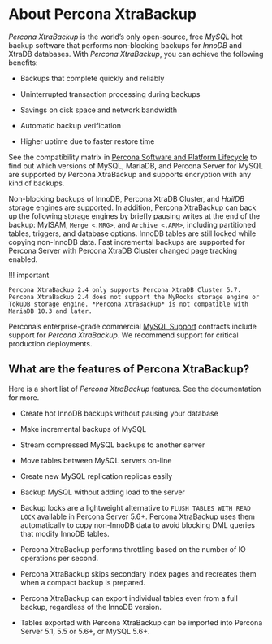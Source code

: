 # About Percona XtraBackup

*Percona XtraBackup* is the world’s only open-source, free *MySQL* hot backup
software that performs non-blocking backups for *InnoDB* and XtraDB
databases. With *Percona XtraBackup*, you can achieve the following benefits:

* Backups that complete quickly and reliably

* Uninterrupted transaction processing during backups

* Savings on disk space and network bandwidth

* Automatic backup verification

* Higher uptime due to faster restore time

See the compatibility matrix in [Percona Software and Platform Lifecycle](https://www.percona.com/services/policies/percona-software-platform-lifecycle) to find out which versions of MySQL, MariaDB, and Percona Server for MySQL are supported by Percona XtraBackup and supports encryption with any kind of backups.

Non-blocking backups of InnoDB, Percona XtraDB Cluster, and *HailDB* storage engines are supported.
In addition, Percona XtraBackup can back up the following storage engines by briefly pausing writes
at the end of the backup: MyISAM, `Merge <.MRG>`, and `Archive <.ARM>`, including partitioned tables,
triggers, and database options. InnoDB tables are still locked while copying non-InnoDB data.
Fast incremental backups are supported for Percona Server with Percona XtraDB Cluster changed page
tracking enabled.

!!! important

    Percona XtraBackup 2.4 only supports Percona XtraDB Cluster 5.7. Percona XtraBackup 2.4 does not support the MyRocks storage engine or TokuDB storage engine. *Percona XtraBackup* is not compatible with MariaDB 10.3 and later.

Percona’s enterprise-grade commercial [MySQL Support](http://www.percona.com/mysql-support/) contracts include support for
*Percona XtraBackup*. We recommend support for critical production deployments.

## What are the features of Percona XtraBackup?

Here is a short list of *Percona XtraBackup* features. See the documentation
for more.

* Create hot InnoDB backups without pausing your database

* Make incremental backups of MySQL

* Stream compressed MySQL backups to another server

* Move tables between MySQL servers on-line

* Create new MySQL replication replicas easily

* Backup MySQL without adding load to the server

* Backup locks are a lightweight alternative to `FLUSH TABLES WITH READ LOCK` available in Percona Server 5.6+. Percona XtraBackup uses them automatically to copy non-InnoDB data to avoid blocking DML queries that modify InnoDB tables.

* Percona XtraBackup performs throttling based on the number of IO operations per second.

* Percona XtraBackup skips secondary index pages and recreates them when a compact backup is prepared.

* Percona XtraBackup can export individual tables even from a full backup, regardless of the InnoDB version.

* Tables exported with Percona XtraBackup can be imported into Percona Server 5.1, 5.5 or 5.6+, or MySQL 5.6+.
